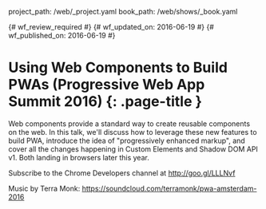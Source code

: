 project_path: /web/_project.yaml
book_path: /web/shows/_book.yaml

{# wf_review_required #}
{# wf_updated_on: 2016-06-19 #}
{# wf_published_on: 2016-06-19 #}

# Using Web Components to Build PWAs (Progressive Web App Summit 2016) {: .page-title }

Web components provide a standard way to create reusable components on the web. In this talk, we'll discuss how to leverage these new features to build PWA, introduce the idea of "progressively enhanced markup", and cover all the changes happening in Custom Elements and Shadow DOM API v1. Both landing in browsers later this year.

Subscribe to the Chrome Developers channel at http://goo.gl/LLLNvf

Music by Terra Monk: https://soundcloud.com/terramonk/pwa-amsterdam-2016
